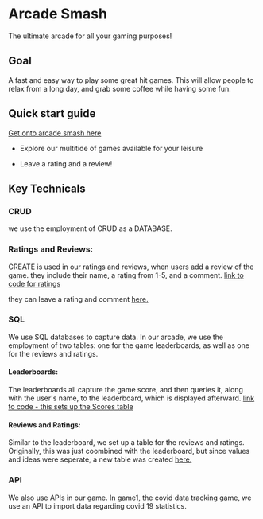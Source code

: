 # Arcade Smash 
The ultimate arcade for all your gaming purposes! 

## Goal 
A fast and easy way to play some great hit games. This will allow people to relax from a long day, and grab some coffee while having some fun. 

## Quick start guide

<a href="arcadesmash.tk"> Get onto arcade smash here </a>

- Explore our multitide of games available for your leisure 

- Leave a rating and a review! 

## Key Technicals 

### CRUD 

we use the employment of CRUD as a DATABASE. 

### Ratings and Reviews:

CREATE is used in our ratings and reviews, when users add a review of the game. they include their name, a rating from 1-5, and a comment. 
<a href="https://github.com/adhithin/P5Candyyyy/blob/2cd317c8a0bb2203be14b4b2d60d673801f3fff6/views.py#L72"> link to code for ratings </a>

they can leave a rating and comment <a href="http://arcadesmash.tk/ratings"> here. </a>


### SQL 

We use SQL databases to capture data. In our arcade, we use the employment of two tables: one for the game leaderboards, as well as one for the reviews and ratings. 

#### Leaderboards: 

The leaderboards all capture the game score, and then queries it, along with the user's name, to the leaderboard, which is displayed afterward. 
<a href="https://github.com/adhithin/P5Candyyyy/blob/2cd317c8a0bb2203be14b4b2d60d673801f3fff6/views.py#L25"> link to code - this sets up the Scores table </a>

#### Reviews and Ratings: 

Similar to the leaderboard, we set up a table for the reviews and ratings. Originally, this was just coombined with the leaderboard, but since values and ideas were seperate, a new table was created <a href="https://github.com/adhithin/P5Candyyyy/blob/2cd317c8a0bb2203be14b4b2d60d673801f3fff6/views.py#L44"> here. </a>

### API 

We also use APIs in our game. In game1, the covid data tracking game, we use an API to import data regarding covid 19 statistics. 


